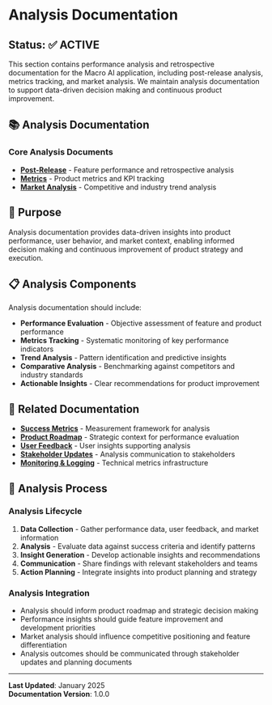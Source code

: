 # Analysis Documentation

## Status: ✅ ACTIVE

This section contains performance analysis and retrospective documentation for the Macro AI application, including
post-release analysis, metrics tracking, and market analysis. We maintain analysis documentation to support data-driven
decision making and continuous product improvement.

## 📚 Analysis Documentation

### Core Analysis Documents

- **[Post-Release](./post-release/README.md)** - Feature performance and retrospective analysis
- **[Metrics](./metrics/README.md)** - Product metrics and KPI tracking
- **[Market Analysis](./market-analysis/README.md)** - Competitive and industry trend analysis

## 🎯 Purpose

Analysis documentation provides data-driven insights into product performance, user behavior, and market context,
enabling informed decision making and continuous improvement of product strategy and execution.

## 📋 Analysis Components

Analysis documentation should include:

- **Performance Evaluation** - Objective assessment of feature and product performance
- **Metrics Tracking** - Systematic monitoring of key performance indicators
- **Trend Analysis** - Pattern identification and predictive insights
- **Comparative Analysis** - Benchmarking against competitors and industry standards
- **Actionable Insights** - Clear recommendations for product improvement

## 🔗 Related Documentation

- **[Success Metrics](../strategy/success-metrics.md)** - Measurement framework for analysis
- **[Product Roadmap](../strategy/product-roadmap.md)** - Strategic context for performance evaluation
- **[User Feedback](../communication/user-feedback/README.md)** - User insights supporting analysis
- **[Stakeholder Updates](../communication/stakeholder-updates/README.md)** - Analysis communication to stakeholders
- **[Monitoring & Logging](../../deployment/monitoring-logging.md)** - Technical metrics infrastructure

## 🚀 Analysis Process

### Analysis Lifecycle

1. **Data Collection** - Gather performance data, user feedback, and market information
2. **Analysis** - Evaluate data against success criteria and identify patterns
3. **Insight Generation** - Develop actionable insights and recommendations
4. **Communication** - Share findings with relevant stakeholders and teams
5. **Action Planning** - Integrate insights into product planning and strategy

### Analysis Integration

- Analysis should inform product roadmap and strategic decision making
- Performance insights should guide feature improvement and development priorities
- Market analysis should influence competitive positioning and feature differentiation
- Analysis outcomes should be communicated through stakeholder updates and planning documents

---

**Last Updated**: January 2025  
**Documentation Version**: 1.0.0
